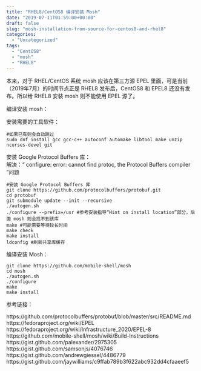 ```yaml
---
title: "RHEL8/CentOS8 编译安装 Mosh"
date: "2019-07-11T01:59:00+00:00"
draft: false
slug: "mosh-installation-from-source-for-centos8-and-rhel8"
categories:
  - "Uncategorized"
tags:
  - "CentOS8"
  - "mosh"
  - "RHEL8"
---
```


<!-- wp:paragraph -->
<p>本来，对于 RHEL/CentOS 系统 mosh 应该在第三方源 EPEL 里面，可是当前（2019年7月）的时间节点正是 RHEL8 发布后，CentOS8 和 EPEL8 还没有发布。所以给 RHEL8 安装 mosh 则不能使用 EPEL 源了。</p>
<!-- /wp:paragraph -->

<!-- wp:paragraph -->
<p>编译安装 mosh：</p>
<!-- /wp:paragraph -->

<!-- wp:paragraph -->
<p>安装需要的工具软件：</p>
<!-- /wp:paragraph -->

<!-- wp:code -->
<pre class="wp-block-code"><code>#如果已有则会自动跳过
sudo dnf install gcc gcc-c++ autoconf automake libtool make unzip ncurses-devel git</code></pre>
<!-- /wp:code -->

<!-- wp:paragraph -->
<p>安装 Google Protocol Buffers 库：<br>解决：“ configure: error: cannot find protoc, the Protocol Buffers compiler ”问题</p>
<!-- /wp:paragraph -->

<!-- wp:code -->
<pre class="wp-block-code"><code>#安装 Google Protocol Buffers 库
git clone https://github.com/protocolbuffers/protobuf.git
cd protobuf
git submodule update --init --recursive
./autogen.sh
./configure --prefix=/usr #参考安装指导“Hint on install location”部分，后面 mosh 则会找不到该库
make #可能需要等待较长时间
make check
make install
ldconfig #刷新共享库缓存</code></pre>
<!-- /wp:code -->

<!-- wp:paragraph -->
<p>编译安装 Mosh：</p>
<!-- /wp:paragraph -->

<!-- wp:code -->
<pre class="wp-block-code"><code>git clone https://github.com/mobile-shell/mosh
cd mosh
./autogen.sh
./configure
make
make install</code></pre>
<!-- /wp:code -->

<!-- wp:paragraph -->
<p>参考链接：</p>
<!-- /wp:paragraph -->

<!-- wp:paragraph -->
<p>https://github.com/protocolbuffers/protobuf/blob/master/src/README.md<br>https://fedoraproject.org/wiki/EPEL<br>https://fedoraproject.org/wiki/Infrastructure_2020/EPEL-8<br>https://github.com/mobile-shell/mosh/wiki/Build-Instructions<br>https://gist.github.com/palexander/2975305<br>https://gist.github.com/samsonjs/4076746<br>https://gist.github.com/andrewgiessel/4486779<br>https://gist.github.com/jaywilliams/c9ffab789b3f622abc932dd4cfaaeef5</p>
<!-- /wp:paragraph -->